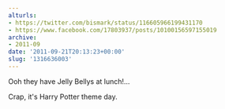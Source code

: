 ```yaml
---
alturls:
- https://twitter.com/bismark/status/116605966199431170
- https://www.facebook.com/17803937/posts/10100156597155019
archive:
- 2011-09
date: '2011-09-21T20:13:23+00:00'
slug: '1316636003'
---
```


Ooh they have Jelly Bellys at lunch!...

Crap, it's Harry Potter theme day.

